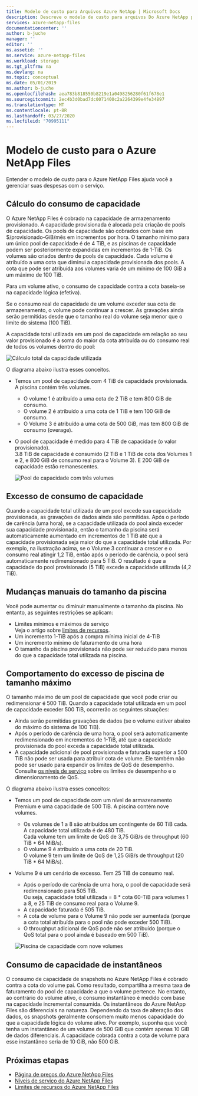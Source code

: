 ```yaml
---
title: Modelo de custo para Arquivos Azure NetApp | Microsoft Docs
description: Descreve o modelo de custo para arquivos Do Azure NetApp para gerenciar despesas do serviço.
services: azure-netapp-files
documentationcenter: ''
author: b-juche
manager: ''
editor: ''
ms.assetid: ''
ms.service: azure-netapp-files
ms.workload: storage
ms.tgt_pltfrm: na
ms.devlang: na
ms.topic: conceptual
ms.date: 05/01/2019
ms.author: b-juche
ms.openlocfilehash: aea783b818550b8219e1a0498256280f61f678e1
ms.sourcegitcommit: 2ec4b3d0bad7dc0071400c2a2264399e4fe34897
ms.translationtype: MT
ms.contentlocale: pt-BR
ms.lasthandoff: 03/27/2020
ms.locfileid: "70995111"
---
```

# <a name="cost-model-for-azure-netapp-files"></a>Modelo de custo para o Azure NetApp Files 

Entender o modelo de custo para o Azure NetApp Files ajuda você a gerenciar suas despesas com o serviço.

## <a name="calculation-of-capacity-consumption"></a>Cálculo do consumo de capacidade

O Azure NetApp Files é cobrado na capacidade de armazenamento provisionado.  A capacidade provisionada é alocada pela criação de pools de capacidade.  Os pools de capacidade são cobrados com base em $/provisionado-GiB/mês em incrementos por hora. O tamanho mínimo para um único pool de capacidade é de 4 TiB, e as piscinas de capacidade podem ser posteriormente expandidas em incrementos de 1-TiB. Os volumes são criados dentro de pools de capacidade.  Cada volume é atribuído a uma cota que diminui a capacidade provisionada dos pools. A cota que pode ser atribuída aos volumes varia de um mínimo de 100 GiB a um máximo de 100 TiB.  

Para um volume ativo, o consumo de capacidade contra a cota baseia-se na capacidade lógica (efetiva).

Se o consumo real de capacidade de um volume exceder sua cota de armazenamento, o volume pode continuar a crescer. As gravações ainda serão permitidas desde que o tamanho real do volume seja menor que o limite do sistema (100 TiB).  

A capacidade total utilizada em um pool de capacidade em relação ao seu valor provisionado é a soma do maior da cota atribuída ou do consumo real de todos os volumes dentro do pool: 

   ![Cálculo total da capacidade utilizada](../media/azure-netapp-files/azure-netapp-files-total-used-capacity.png)

O diagrama abaixo ilustra esses conceitos.  
* Temos um pool de capacidade com 4 TiB de capacidade provisionada.  A piscina contém três volumes.  
    * O volume 1 é atribuído a uma cota de 2 TiB e tem 800 GiB de consumo.  
    * O volume 2 é atribuído a uma cota de 1 TiB e tem 100 GiB de consumo.  
    * O Volume 3 é atribuído a uma cota de 500 GiB, mas tem 800 GiB de consumo (overage).  
* O pool de capacidade é medido para 4 TiB de capacidade (o valor provisionado).  
    3.8 TiB de capacidade é consumido (2 TiB e 1 TiB de cota dos Volumes 1 e 2, e 800 GiB de consumo real para o Volume 3). E 200 GiB de capacidade estão remanescentes.

   ![Pool de capacidade com três volumes](../media/azure-netapp-files/azure-netapp-files-capacity-pool-with-three-vols.png)

## <a name="overage-in-capacity-consumption"></a>Excesso de consumo de capacidade  

Quando a capacidade total utilizada de um pool excede sua capacidade provisionada, as gravações de dados ainda são permitidas.  Após o período de carência (uma hora), se a capacidade utilizada do pool ainda exceder sua capacidade provisionada, então o tamanho da piscina será automaticamente aumentado em incrementos de 1 TiB até que a capacidade provisionada seja maior do que a capacidade total utilizada.  Por exemplo, na ilustração acima, se o Volume 3 continuar a crescer e o consumo real atingir 1,2 TiB, então após o período de carência, o pool será automaticamente redimensionado para 5 TiB.  O resultado é que a capacidade do pool provisionado (5 TiB) excede a capacidade utilizada (4,2 TiB).  

## <a name="manual-changes-of-the-pool-size"></a>Mudanças manuais do tamanho da piscina  

Você pode aumentar ou diminuir manualmente o tamanho da piscina. No entanto, as seguintes restrições se aplicam:
* Limites mínimos e máximos de serviço  
    Veja o artigo sobre [limites de recursos](azure-netapp-files-resource-limits.md).
* Um incremento 1-TiB após a compra mínima inicial de 4-TiB
* Um incremento mínimo de faturamento de uma hora
* O tamanho da piscina provisionada não pode ser reduzido para menos do que a capacidade total utilizada na piscina.

## <a name="behavior-of-maximum-size-pool-overage"></a>Comportamento do excesso de piscina de tamanho máximo   

O tamanho máximo de um pool de capacidade que você pode criar ou redimensionar é 500 TiB.  Quando a capacidade total utilizada em um pool de capacidade exceder 500 TiB, ocorrerão as seguintes situações:
* Ainda serão permitidas gravações de dados (se o volume estiver abaixo do máximo do sistema de 100 TiB).
* Após o período de carência de uma hora, o pool será automaticamente redimensionado em incrementos de 1-TiB, até que a capacidade provisionada do pool exceda a capacidade total utilizada.
* A capacidade adicional de pool provisionada e faturada superior a 500 TiB não pode ser usada para atribuir cota de volume. Ele também não pode ser usado para expandir os limites de QoS de desempenho.  
    Consulte [os níveis de serviço](azure-netapp-files-service-levels.md) sobre os limites de desempenho e o dimensionamento de QoS.

O diagrama abaixo ilustra esses conceitos:
* Temos um pool de capacidade com um nível de armazenamento Premium e uma capacidade de 500 TiB. A piscina contém nove volumes.
    * Os volumes de 1 a 8 são atribuídos um contingente de 60 TiB cada.  A capacidade total utilizada é de 480 TiB.  
        Cada volume tem um limite de QoS de 3,75 GiB/s de throughput (60 TiB * 64 MiB/s).  
    * O volume 9 é atribuído a uma cota de 20 TiB.  
        O volume 9 tem um limite de QoS de 1,25 GiB/s de throughput (20 TiB * 64 MiB/s).
* Volume 9 é um cenário de excesso. Tem 25 TiB de consumo real.  
    * Após o período de carência de uma hora, o pool de capacidade será redimensionado para 505 TiB.  
        Ou seja, capacidade total utilizada = 8 * cota 60-TiB para volumes 1 a 8, e 25 TiB de consumo real para o Volume 9.
    * A capacidade faturada é 505 TiB.
    * A cota de volume para o Volume 9 não pode ser aumentada (porque a cota total atribuída para o pool não pode exceder 500 TiB).
    * O throughput adicional de QoS pode não ser atribuído (porque o QoS total para o pool ainda é baseado em 500 TiB).

   ![Piscina de capacidade com nove volumes](../media/azure-netapp-files/azure-netapp-files-capacity-pool-with-nine-vols.png)

## <a name="capacity-consumption-of-snapshots"></a>Consumo de capacidade de instantâneos 

O consumo de capacidade de snapshots no Azure NetApp Files é cobrado contra a cota do volume pai.  Como resultado, compartilha a mesma taxa de faturamento do pool de capacidade a que o volume pertence.  No entanto, ao contrário do volume ativo, o consumo instantâneo é medido com base na capacidade incremental consumida.  Os instantâneos do Azure NetApp Files são diferenciais na natureza. Dependendo da taxa de alteração dos dados, os snapshots geralmente consomem muito menos capacidade do que a capacidade lógica do volume ativo. Por exemplo, suponha que você tenha um instantâneo de um volume de 500 GiB que contém apenas 10 GiB de dados diferenciais. A capacidade cobrada contra a cota de volume para esse instantâneo seria de 10 GiB, não 500 GiB. 

## <a name="next-steps"></a>Próximas etapas

* [Página de preços do Azure NetApp Files](https://azure.microsoft.com/pricing/details/storage/netapp/)
* [Níveis de serviço do Azure NetApp Files](azure-netapp-files-service-levels.md)
* [Limites de recursos do Azure NetApp Files](azure-netapp-files-resource-limits.md)
